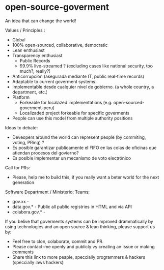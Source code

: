 # open-source-goverment
An idea that can change the world!

Values / Principles :
- Global
- 100% open-sourced, collaborative, democratic
- Lean enthusiast
- Transparency enthusiast
  - Public Records
  - 99.9% live-streamed ? (excluding cases like national security, too much?, really?)
- Anticorrupción (asegurada mediante IT, public real-time records)
- Adaptable to current goverment systems
- Implementable desde cualquier nivel de gobierno. (a whole country, a department, etc.)
- Platform
  - Forkeable for localazed implementations (e.g. open-sourced-goverment-peru)
  - Localizaded project forkeable for specific goverments
- People can use this model from multiple authority positions
  
Ideas to debate:
  - Deveopers around the world can represent people (by commiting, voting, PRing) ?
  - Es posible garantizar públicamente el FIFO en las colas de oficinas que atiendan procesos del govierno?
  - Es posible implementar un mecanismo de voto electrónico 
  
 Call for PRs:
  - Please, help me to build this, if you really want a beter world for the next generation

Software Department / Ministerio:
  Teams:
  - gov.xx          - 
  - data.gov.*      - Public all public registries in HTML and via API
  - colabora.gov.*  - 


If you belive that goverments systems can be improved drammatically by using technologies and an open source & lean thinking, please support us by:
  - Feel free to clon, colaborate, commit and PR.
  - Please contact-me openly and publicly vy creating an issue or making comments
  - Share this link to more peaple, speccially programmers & hackers (speccially laws hackers)
 
 
